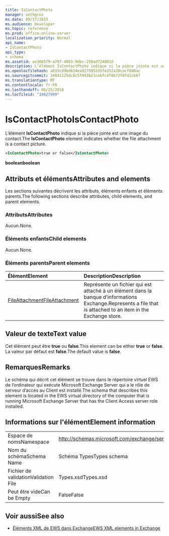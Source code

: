 ```yaml
---
title: IsContactPhoto
manager: sethgros
ms.date: 09/17/2015
ms.audience: Developer
ms.topic: reference
ms.prod: office-online-server
localization_priority: Normal
api_name:
- IsContactPhoto
api_type:
- schema
ms.assetid: ae36b5f9-a787-4863-9dbc-258ad724801d
description: L’élément IsContactPhoto indique si la pièce jointe est une image du contact.
ms.openlocfilehash: a015cd9bdb34ea9275952d5fe252a30cacf888ac
ms.sourcegitcommit: 34041125dc8c5f993b21cebfc4f8b72f0fd2cb6f
ms.translationtype: MT
ms.contentlocale: fr-FR
ms.lasthandoff: 06/25/2018
ms.locfileid: "19827999"
---
```

# <a name="iscontactphoto"></a><span data-ttu-id="3fe49-103">IsContactPhoto</span><span class="sxs-lookup"><span data-stu-id="3fe49-103">IsContactPhoto</span></span>

<span data-ttu-id="3fe49-104">L’élément **IsContactPhoto** indique si la pièce jointe est une image du contact.</span><span class="sxs-lookup"><span data-stu-id="3fe49-104">The **IsContactPhoto** element indicates whether the file attachment is a contact picture.</span></span> 
  
```xml
<IsContactPhoto>true or false</IsContactPhoto>
```

 <span data-ttu-id="3fe49-105">**boolean**</span><span class="sxs-lookup"><span data-stu-id="3fe49-105">**boolean**</span></span>
## <a name="attributes-and-elements"></a><span data-ttu-id="3fe49-106">Attributs et éléments</span><span class="sxs-lookup"><span data-stu-id="3fe49-106">Attributes and elements</span></span>

<span data-ttu-id="3fe49-107">Les sections suivantes décrivent les attributs, éléments enfants et éléments parents.</span><span class="sxs-lookup"><span data-stu-id="3fe49-107">The following sections describe attributes, child elements, and parent elements.</span></span>
  
### <a name="attributes"></a><span data-ttu-id="3fe49-108">Attributs</span><span class="sxs-lookup"><span data-stu-id="3fe49-108">Attributes</span></span>

<span data-ttu-id="3fe49-109">Aucun.</span><span class="sxs-lookup"><span data-stu-id="3fe49-109">None.</span></span>
  
### <a name="child-elements"></a><span data-ttu-id="3fe49-110">Éléments enfants</span><span class="sxs-lookup"><span data-stu-id="3fe49-110">Child elements</span></span>

<span data-ttu-id="3fe49-111">Aucun.</span><span class="sxs-lookup"><span data-stu-id="3fe49-111">None.</span></span>
  
### <a name="parent-elements"></a><span data-ttu-id="3fe49-112">Éléments parents</span><span class="sxs-lookup"><span data-stu-id="3fe49-112">Parent elements</span></span>

|<span data-ttu-id="3fe49-113">**Élément**</span><span class="sxs-lookup"><span data-stu-id="3fe49-113">**Element**</span></span>|<span data-ttu-id="3fe49-114">**Description**</span><span class="sxs-lookup"><span data-stu-id="3fe49-114">**Description**</span></span>|
|:-----|:-----|
|[<span data-ttu-id="3fe49-115">FileAttachment</span><span class="sxs-lookup"><span data-stu-id="3fe49-115">FileAttachment</span></span>](fileattachment.md) <br/> |<span data-ttu-id="3fe49-116">Représente un fichier qui est attaché à un élément dans la banque d’informations Exchange.</span><span class="sxs-lookup"><span data-stu-id="3fe49-116">Represents a file that is attached to an item in the Exchange store.</span></span>  <br/> |
   
## <a name="text-value"></a><span data-ttu-id="3fe49-117">Valeur de texte</span><span class="sxs-lookup"><span data-stu-id="3fe49-117">Text value</span></span>

<span data-ttu-id="3fe49-118">Cet élément peut être **true** ou **false**.</span><span class="sxs-lookup"><span data-stu-id="3fe49-118">This element can be either **true** or **false**.</span></span> <span data-ttu-id="3fe49-119">La valeur par défaut est **false**.</span><span class="sxs-lookup"><span data-stu-id="3fe49-119">The default value is **false**.</span></span>
  
## <a name="remarks"></a><span data-ttu-id="3fe49-120">Remarques</span><span class="sxs-lookup"><span data-stu-id="3fe49-120">Remarks</span></span>

<span data-ttu-id="3fe49-121">Le schéma qui décrit cet élément se trouve dans le répertoire virtuel EWS de l’ordinateur qui exécute Microsoft Exchange Server qui a le rôle de serveur d’accès au Client est installé.</span><span class="sxs-lookup"><span data-stu-id="3fe49-121">The schema that describes this element is located in the EWS virtual directory of the computer that is running Microsoft Exchange Server that has the Client Access server role installed.</span></span>
  
## <a name="element-information"></a><span data-ttu-id="3fe49-122">Informations sur l'élément</span><span class="sxs-lookup"><span data-stu-id="3fe49-122">Element information</span></span>

|||
|:-----|:-----|
|<span data-ttu-id="3fe49-123">Espace de noms</span><span class="sxs-lookup"><span data-stu-id="3fe49-123">Namespace</span></span>  <br/> |http://schemas.microsoft.com/exchange/services/2006/types  <br/> |
|<span data-ttu-id="3fe49-124">Nom du schéma</span><span class="sxs-lookup"><span data-stu-id="3fe49-124">Schema Name</span></span>  <br/> |<span data-ttu-id="3fe49-125">Schéma Types</span><span class="sxs-lookup"><span data-stu-id="3fe49-125">Types schema</span></span>  <br/> |
|<span data-ttu-id="3fe49-126">Fichier de validation</span><span class="sxs-lookup"><span data-stu-id="3fe49-126">Validation File</span></span>  <br/> |<span data-ttu-id="3fe49-127">Types.xsd</span><span class="sxs-lookup"><span data-stu-id="3fe49-127">Types.xsd</span></span>  <br/> |
|<span data-ttu-id="3fe49-128">Peut être vide</span><span class="sxs-lookup"><span data-stu-id="3fe49-128">Can be Empty</span></span>  <br/> |<span data-ttu-id="3fe49-129">False</span><span class="sxs-lookup"><span data-stu-id="3fe49-129">False</span></span>  <br/> |
   
## <a name="see-also"></a><span data-ttu-id="3fe49-130">Voir aussi</span><span class="sxs-lookup"><span data-stu-id="3fe49-130">See also</span></span>



- [<span data-ttu-id="3fe49-131">Éléments XML de EWS dans Exchange</span><span class="sxs-lookup"><span data-stu-id="3fe49-131">EWS XML elements in Exchange</span></span>](ews-xml-elements-in-exchange.md)

